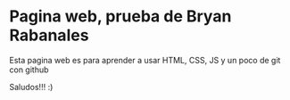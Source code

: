 # Pagina web, prueba de Bryan Rabanales

Esta pagina web es para aprender a usar HTML, CSS, JS
y un poco de git con github

Saludos!!! :)